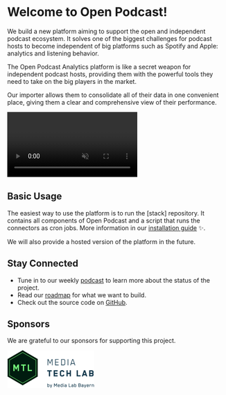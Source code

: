 # Welcome to Open Podcast!

We build a new platform aiming to support the open and independent podcast
ecosystem. It solves one of the biggest challenges for podcast hosts to become
independent of big platforms such as Spotify and Apple: analytics and listening
behavior.

The Open Podcast Analytics platform is like a secret weapon for independent
podcast hosts, providing them with the powerful tools they need to take on the
big players in the market.

Our importer allows them to consolidate all of their data in one convenient
place, giving them a clear and comprehensive view of their performance.

 <video loop="true" autoplay="autoplay" controls="controls" muted>
  <source src="_media/video.mp4" type="video/mp4">
</video>

## Basic Usage

The easiest way to use the platform is to run the [stack] repository. It contains
all components of Open Podcast and a script that runs the connectors as cron jobs.
More information in our [installation guide](/install) ✨.

We will also provide a hosted version of the platform in the future.

## Stay Connected

- Tune in to our weekly [podcast](/podcast) to learn more about the status of
  the project.
- Read our [roadmap](/how-it-works) for what we want to build.
- Check out the source code on [GitHub](https://github.com/openpodcast/).

## Sponsors

We are grateful to our sponsors for supporting this project.

<a href="http://media-tech-lab.com">
    <img src="/sponsors/mtl.png" width="200" />
</a>
